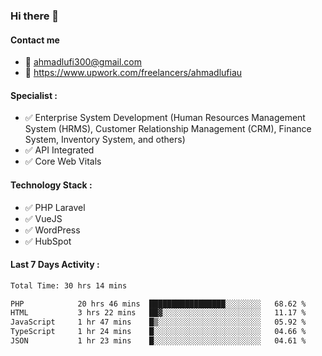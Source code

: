 ### Hi there 👋

#### Contact me 
- :email: ahmadlufi300@gmail.com
- 🔭 https://www.upwork.com/freelancers/ahmadlufiau

#### Specialist :
- ✅ Enterprise System Development (Human Resources Management System (HRMS), Customer Relationship Management (CRM), Finance System, Inventory System, and others)
- ✅ API Integrated
- ✅ Core Web Vitals

#### Technology Stack :

- ✅ PHP Laravel
- ✅ VueJS
- ✅ WordPress
- ✅ HubSpot

#### Last 7 Days Activity :
<!--START_SECTION:waka-->

```txt
Total Time: 30 hrs 14 mins

PHP            20 hrs 46 mins  █████████████████░░░░░░░░   68.62 %
HTML           3 hrs 22 mins   ██▓░░░░░░░░░░░░░░░░░░░░░░   11.17 %
JavaScript     1 hr 47 mins    █▒░░░░░░░░░░░░░░░░░░░░░░░   05.92 %
TypeScript     1 hr 24 mins    █░░░░░░░░░░░░░░░░░░░░░░░░   04.66 %
JSON           1 hr 23 mins    █░░░░░░░░░░░░░░░░░░░░░░░░   04.61 %
```

<!--END_SECTION:waka-->

<!--
**ahmadlufiau/ahmadlufiau** is a ✨ _special_ ✨ repository because its `README.md` (this file) appears on your GitHub profile.

Here are some ideas to get you started:

- 🔭 I’m currently working on ...
- 🌱 I’m currently learning ...
- 👯 I’m looking to collaborate on ...
- 🤔 I’m looking for help with ...
- 💬 Ask me about ...
- 📫 How to reach me: ...
- 😄 Pronouns: ...
- ⚡ Fun fact: ...
-->
